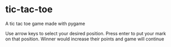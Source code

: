 # tic-tac-toe
A tic tac toe game made with pygame

Use arrow keys to select your desired position.
Press enter to put your mark on that position.
Winner would increase their points and game will continue

